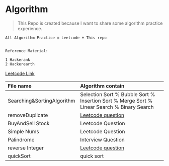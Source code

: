 # Algorithm

> This Repo is created because I want to share some algorithm practice experience. 

```
All Algorithm Practice = Leetcode + This repo


Reference Material:

1 Hackerank
2 Hackerearth
```
[Leetcode Link](https://leetcode.com/riederleedev/)

| File name | Algorithm contain |
| :-- | :--|
| Searching&SortingAlgorithm  |   Selection Sort % Bubble Sort % Insertion Sort % Merge Sort % Linear Search % Binary Search|
| removeDuplicate | [Leetcode question](https://leetcode.com/problems/remove-duplicates-from-sorted-array/description/) |
| BuyAndSell Stock | Leetcode Question|
| Simple Nums | Leetcode Question |
| Palindrome | Interview Question |
| reverse Integer | [Leetcode question](https://leetcode.com/problems/reverse-integer/) |
| quickSort | quick sort |
